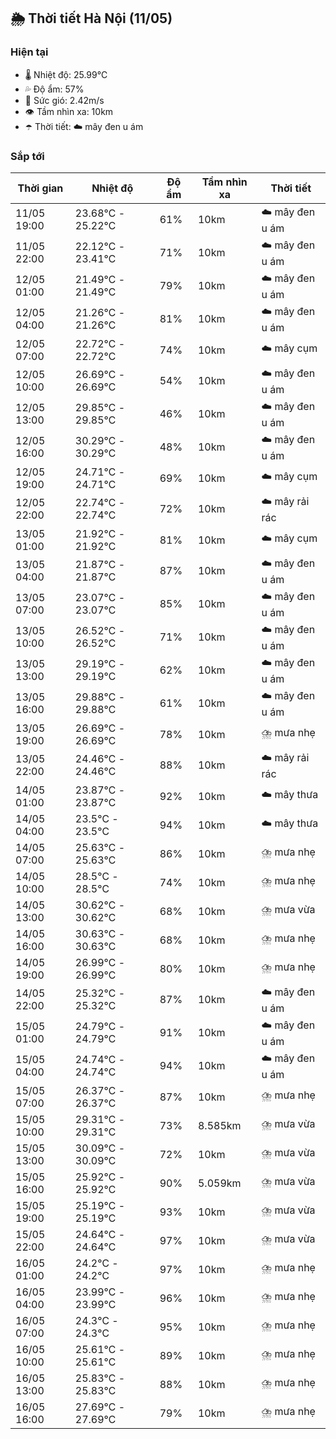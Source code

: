 ## 🌦️ Thời tiết Hà Nội (11/05)

### Hiện tại

- 🌡️ Nhiệt độ: 25.99℃
- 💦 Độ ẩm: 57%
- 💨 Sức gió: 2.42m/s
- 👁️ Tầm nhìn xa: 10km
- ☂️ Thời tiết: ☁️ mây đen u ám

### Sắp tới

| Thời gian | Nhiệt độ | Độ ẩm | Tầm nhìn xa | Thời tiết |
| --- | --- | --- | --- | --- |
| 11/05 19:00 | 23.68℃ - 25.22℃ | 61% | 10km | ☁️ mây đen u ám |
| 11/05 22:00 | 22.12℃ - 23.41℃ | 71% | 10km | ☁️ mây đen u ám |
| 12/05 01:00 | 21.49℃ - 21.49℃ | 79% | 10km | ☁️ mây đen u ám |
| 12/05 04:00 | 21.26℃ - 21.26℃ | 81% | 10km | ☁️ mây đen u ám |
| 12/05 07:00 | 22.72℃ - 22.72℃ | 74% | 10km | ☁️ mây cụm |
| 12/05 10:00 | 26.69℃ - 26.69℃ | 54% | 10km | ☁️ mây đen u ám |
| 12/05 13:00 | 29.85℃ - 29.85℃ | 46% | 10km | ☁️ mây đen u ám |
| 12/05 16:00 | 30.29℃ - 30.29℃ | 48% | 10km | ☁️ mây đen u ám |
| 12/05 19:00 | 24.71℃ - 24.71℃ | 69% | 10km | ☁️ mây cụm |
| 12/05 22:00 | 22.74℃ - 22.74℃ | 72% | 10km | ☁️ mây rải rác |
| 13/05 01:00 | 21.92℃ - 21.92℃ | 81% | 10km | ☁️ mây cụm |
| 13/05 04:00 | 21.87℃ - 21.87℃ | 87% | 10km | ☁️ mây đen u ám |
| 13/05 07:00 | 23.07℃ - 23.07℃ | 85% | 10km | ☁️ mây đen u ám |
| 13/05 10:00 | 26.52℃ - 26.52℃ | 71% | 10km | ☁️ mây đen u ám |
| 13/05 13:00 | 29.19℃ - 29.19℃ | 62% | 10km | ☁️ mây đen u ám |
| 13/05 16:00 | 29.88℃ - 29.88℃ | 61% | 10km | ☁️ mây đen u ám |
| 13/05 19:00 | 26.69℃ - 26.69℃ | 78% | 10km | ⛈️ mưa nhẹ |
| 13/05 22:00 | 24.46℃ - 24.46℃ | 88% | 10km | ☁️ mây rải rác |
| 14/05 01:00 | 23.87℃ - 23.87℃ | 92% | 10km | ☁️ mây thưa |
| 14/05 04:00 | 23.5℃ - 23.5℃ | 94% | 10km | ☁️ mây thưa |
| 14/05 07:00 | 25.63℃ - 25.63℃ | 86% | 10km | ⛈️ mưa nhẹ |
| 14/05 10:00 | 28.5℃ - 28.5℃ | 74% | 10km | ⛈️ mưa nhẹ |
| 14/05 13:00 | 30.62℃ - 30.62℃ | 68% | 10km | ⛈️ mưa vừa |
| 14/05 16:00 | 30.63℃ - 30.63℃ | 68% | 10km | ⛈️ mưa nhẹ |
| 14/05 19:00 | 26.99℃ - 26.99℃ | 80% | 10km | ⛈️ mưa nhẹ |
| 14/05 22:00 | 25.32℃ - 25.32℃ | 87% | 10km | ☁️ mây đen u ám |
| 15/05 01:00 | 24.79℃ - 24.79℃ | 91% | 10km | ☁️ mây đen u ám |
| 15/05 04:00 | 24.74℃ - 24.74℃ | 94% | 10km | ☁️ mây đen u ám |
| 15/05 07:00 | 26.37℃ - 26.37℃ | 87% | 10km | ⛈️ mưa nhẹ |
| 15/05 10:00 | 29.31℃ - 29.31℃ | 73% | 8.585km | ⛈️ mưa vừa |
| 15/05 13:00 | 30.09℃ - 30.09℃ | 72% | 10km | ⛈️ mưa vừa |
| 15/05 16:00 | 25.92℃ - 25.92℃ | 90% | 5.059km | ⛈️ mưa vừa |
| 15/05 19:00 | 25.19℃ - 25.19℃ | 93% | 10km | ⛈️ mưa vừa |
| 15/05 22:00 | 24.64℃ - 24.64℃ | 97% | 10km | ⛈️ mưa vừa |
| 16/05 01:00 | 24.2℃ - 24.2℃ | 97% | 10km | ⛈️ mưa nhẹ |
| 16/05 04:00 | 23.99℃ - 23.99℃ | 96% | 10km | ⛈️ mưa nhẹ |
| 16/05 07:00 | 24.3℃ - 24.3℃ | 95% | 10km | ⛈️ mưa nhẹ |
| 16/05 10:00 | 25.61℃ - 25.61℃ | 89% | 10km | ⛈️ mưa nhẹ |
| 16/05 13:00 | 25.83℃ - 25.83℃ | 88% | 10km | ⛈️ mưa nhẹ |
| 16/05 16:00 | 27.69℃ - 27.69℃ | 79% | 10km | ⛈️ mưa nhẹ |

